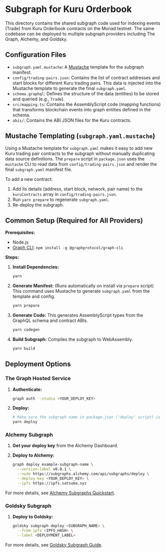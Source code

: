 # Subgraph for Kuru Orderbook

This directory contains the shared subgraph code used for indexing events (Trade) from Kuru Orderbook contracts on the Monad testnet. The same codebase can be deployed to multiple subgraph providers including The Graph, Alchemy, and Goldsky.

## Configuration Files

*   `subgraph.yaml.mustache`: A [Mustache](https://mustache.github.io/) template for the subgraph manifest.
*   `config/trading-pairs.json`: Contains the list of contract addresses and start blocks for different Kuru trading pairs. This data is injected into the Mustache template to generate the final `subgraph.yaml`.
*   `schema.graphql`: Defines the structure of the data (entities) to be stored and queried (e.g., `Trade`).
*   `src/mapping.ts`: Contains the AssemblyScript code (mapping functions) that transforms blockchain events into graph entities defined in the schema.
*   `abis/`: Contains the ABI JSON files for the Kuru contracts.

## Mustache Templating (`subgraph.yaml.mustache`)

Using a Mustache template for `subgraph.yaml` makes it easy to add new Kuru trading pair contracts to the subgraph without manually duplicating data source definitions. The `prepare` script in `package.json` uses the `mustache` CLI to read data from `config/trading-pairs.json` and render the final `subgraph.yaml` manifest file.

To add a new contract:
1.  Add its details (address, start block, network, pair name) to the `kuruContracts` array in `config/trading-pairs.json`.
2.  Run `yarn prepare` to regenerate `subgraph.yaml`.
3.  Re-deploy the subgraph.

## Common Setup (Required for All Providers)

**Prerequisites:**
*   Node.js
*   [Graph CLI](https://thegraph.com/docs/en/cli/): `npm install -g @graphprotocol/graph-cli`

**Steps:**

1.  **Install Dependencies:**
    ```bash
    yarn
    ```

2.  **Generate Manifest:** (Runs automatically on install via `prepare` script)
    This command uses Mustache to generate `subgraph.yaml` from the template and config.
    ```bash
    yarn prepare
    ```

3.  **Generate Code:**
    This generates AssemblyScript types from the GraphQL schema and contract ABIs.
    ```bash
    yarn codegen
    ```

4.  **Build Subgraph:**
    Compiles the subgraph to WebAssembly.
    ```bash
    yarn build
    ```

## Deployment Options

### The Graph Hosted Service

1.  **Authenticate:**
    ```bash
    graph auth --studio <YOUR_DEPLOY_KEY>
    ```

2.  **Deploy:**
    ```bash
    # Make sure the subgraph name in package.json ('deploy' script) is correct
    yarn deploy
    ```

### Alchemy Subgraph

1.  **Get your deploy key** from the Alchemy Dashboard.

2.  **Deploy to Alchemy:**
    ```bash
    graph deploy example-subgraph-name \
      --version-label v0.0.1 \
      --node https://subgraphs.alchemy.com/api/subgraphs/deploy \
      --deploy-key <YOUR_DEPLOY_KEY> \
      --ipfs https://ipfs.satsuma.xyz
    ```

For more details, see [Alchemy Subgraphs Quickstart](https://docs.alchemy.com/reference/subgraphs-quickstart).

### Goldsky Subgraph

1.  **Deploy to Goldsky:**
    ```bash
    goldsky subgraph deploy <SUBGRAPH_NAME> \
      --from-ipfs <IPFS_HASH> \
      --label <DEPLOYMENT_LABEL>
    ```

For more details, see [Goldsky Subgraph Guide](https://docs.goldsky.com/subgraphs/migrate-from-the-graph).

